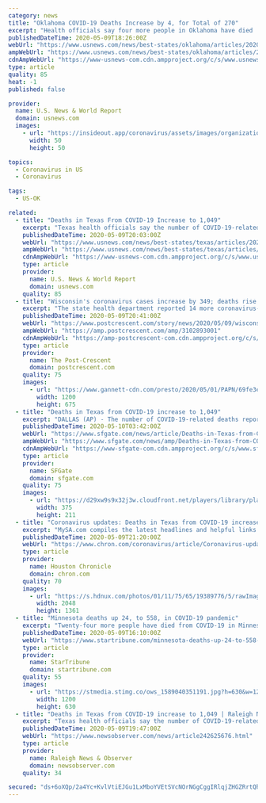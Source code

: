 ```yaml
---
category: news
title: "Oklahoma COVID-19 Deaths Increase by 4, for Total of 270"
excerpt: "Health officials say four more people in Oklahoma have died  from the coronavirus, bringing the total of deaths to 270."
publishedDateTime: 2020-05-09T18:26:00Z
webUrl: "https://www.usnews.com/news/best-states/oklahoma/articles/2020-05-09/oklahoma-covid-19-deaths-increase-by-4-for-total-of-270"
ampWebUrl: "https://www.usnews.com/news/best-states/oklahoma/articles/2020-05-09/oklahoma-covid-19-deaths-increase-by-4-for-total-of-270?context=amp"
cdnAmpWebUrl: "https://www-usnews-com.cdn.ampproject.org/c/s/www.usnews.com/news/best-states/oklahoma/articles/2020-05-09/oklahoma-covid-19-deaths-increase-by-4-for-total-of-270?context=amp"
type: article
quality: 85
heat: -1
published: false

provider:
  name: U.S. News & World Report
  domain: usnews.com
  images:
    - url: "https://insideout.app/coronavirus/assets/images/organizations/usnews.com-50x50.jpg"
      width: 50
      height: 50

topics:
  - Coronavirus in US
  - Coronavirus

tags:
  - US-OK

related:
  - title: "Deaths in Texas From COVID-19 Increase to 1,049"
    excerpt: "Texas health officials say the number of COVID-19-related deaths reported in the state increased by 45 on Saturday to a total of 1,049."
    publishedDateTime: 2020-05-09T20:03:00Z
    webUrl: "https://www.usnews.com/news/best-states/texas/articles/2020-05-09/deaths-in-texas-from-covid-19-increase-to-1-049"
    ampWebUrl: "https://www.usnews.com/news/best-states/texas/articles/2020-05-09/deaths-in-texas-from-covid-19-increase-to-1-049?context=amp"
    cdnAmpWebUrl: "https://www-usnews-com.cdn.ampproject.org/c/s/www.usnews.com/news/best-states/texas/articles/2020-05-09/deaths-in-texas-from-covid-19-increase-to-1-049?context=amp"
    type: article
    provider:
      name: U.S. News & World Report
      domain: usnews.com
    quality: 85
  - title: "Wisconsin's coronavirus cases increase by 349; deaths rise to 398"
    excerpt: "The state health department reported 14 more coronavirus-related deaths on Saturday, bringing the state's total to 398."
    publishedDateTime: 2020-05-09T20:41:00Z
    webUrl: "https://www.postcrescent.com/story/news/2020/05/09/wisconsin-coronavirus-nearly-350-more-people-test-positive-deaths-rise-398/3102893001/"
    ampWebUrl: "https://amp.postcrescent.com/amp/3102893001"
    cdnAmpWebUrl: "https://amp-postcrescent-com.cdn.ampproject.org/c/s/amp.postcrescent.com/amp/3102893001"
    type: article
    provider:
      name: The Post-Crescent
      domain: postcrescent.com
    quality: 75
    images:
      - url: "https://www.gannett-cdn.com/presto/2020/05/01/PAPN/69fe3eae-7265-4bd9-a137-b3598d6b7810-GPGDriveintesting07952.JPG?auto=webp&crop=2885,1623,x159,y0&format=pjpg&width=1200"
        width: 1200
        height: 675
  - title: "Deaths in Texas from COVID-19 increase to 1,049"
    excerpt: "DALLAS (AP) - The number of COVID-19-related deaths reported in Texas increased by 45 on Saturday to a total of 1,049, state health officials said. The Texas Department of State Health Services reported 1,"
    publishedDateTime: 2020-05-10T03:42:00Z
    webUrl: "https://www.sfgate.com/news/article/Deaths-in-Texas-from-COVID-19-increase-to-1-049-15259088.php"
    ampWebUrl: "https://www.sfgate.com/news/amp/Deaths-in-Texas-from-COVID-19-increase-to-1-049-15259088.php"
    cdnAmpWebUrl: "https://www-sfgate-com.cdn.ampproject.org/c/s/www.sfgate.com/news/amp/Deaths-in-Texas-from-COVID-19-increase-to-1-049-15259088.php"
    type: article
    provider:
      name: SFGate
      domain: sfgate.com
    quality: 75
    images:
      - url: "https://d29xw9s9x32j3w.cloudfront.net/players/library/placeholder.png"
        width: 375
        height: 211
  - title: "Coronavirus updates: Deaths in Texas from COVID-19 increase to 1,049"
    excerpt: "MySA.com compiles the latest headlines and helpful links on the COVID-19 pandemic in the San Antonio area. Texas numbers update: The number of COVID-19-related deaths r"
    publishedDateTime: 2020-05-09T21:20:00Z
    webUrl: "https://www.chron.com/coronavirus/article/Coronavirus-updates-May-9-15237731.php"
    type: article
    provider:
      name: Houston Chronicle
      domain: chron.com
    quality: 70
    images:
      - url: "https://s.hdnux.com/photos/01/11/75/65/19389776/5/rawImage.jpg"
        width: 2048
        height: 1361
  - title: "Minnesota deaths up 24, to 558, in COVID-19 pandemic"
    excerpt: "Twenty-four more people have died from COVID-19 in Minnesota, state health officials reported Saturday, and the count for confirmed cases has increased by more than 700 statewide. The pandemic has caused a total of 558 deaths across the state thus far,"
    publishedDateTime: 2020-05-09T16:10:00Z
    webUrl: "https://www.startribune.com/minnesota-deaths-up-24-to-558-in-covid-19-pandemic/570338221/"
    type: article
    provider:
      name: StarTribune
      domain: startribune.com
    quality: 55
    images:
      - url: "https://stmedia.stimg.co/ows_1589040351191.jpg?h=630&w=1200&fit=crop&bg=999&crop=faces"
        width: 1200
        height: 630
  - title: "Deaths in Texas from COVID-19 increase to 1,049 | Raleigh News & Observer"
    excerpt: "Texas health officials say the number of COVID-19-related deaths reported in the state increased by 45 on Saturday to a total of 1,049."
    publishedDateTime: 2020-05-09T19:47:00Z
    webUrl: "https://www.newsobserver.com/news/article242625676.html"
    type: article
    provider:
      name: Raleigh News & Observer
      domain: newsobserver.com
    quality: 34

secured: "ds+6oXQp/2a4Yc+KvlVtiEJGu1LxMboYVEtSVcNOrNGgCggIRlqjZHGZRrtQhT6JkCCK1YFADgEBWBbL+x2YBtoEnqEEitT9uaWYqEybgwL/kTlNj4EgbEAY3LKPRf1X/foHzRFzqF8xbd3lSIFrtrs2ABGkBj4SGc8HdH1Smp1zZtjczthRQthWJQePD6PKKqYj9YOMZcEmKmloP6K3sYYVqWV4dADHxr7WwhNjl+vIxDMD0qXFvmY1L32Gu3sVezUokPIKxT6K9+lWgp/78Zc7pknFRTzTd/Xsy3rAp0tTrRaJr/7HIaLzLqOHdQpo8bzwEhk6a16e2WMWOYR8wBHoYLUqDmT/LmFSCyR31tryzLRhpcVwUwv3WWUKh2fePs+6llH5oqg2dSwOWOx6C/nnD66WPYYUd+47wpwvchoPgZnE3DMTwlLHhpL7XLVyjd09QlG4mraWQRkeOilxuK4iXxOAJejnttJuChRWNd4=;s+mhPLh7dGUtYriYxheQbg=="
---
```



